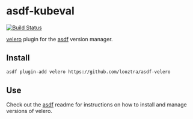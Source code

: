 # asdf-kubeval

[![Build Status](https://travis-ci.org/looztra/asdf-velero.svg?branch=master)](https://travis-ci.org/looztra/asdf-velero)

[velero](https://github.com/heptio/velero) plugin for the [asdf](https://github.com/asdf-vm/asdf) version manager.

## Install

```bash
asdf plugin-add velero https://github.com/looztra/asdf-velero
```

## Use

Check out the [asdf](https://github.com/asdf-vm/asdf) readme for instructions on how to install and manage versions of velero.

